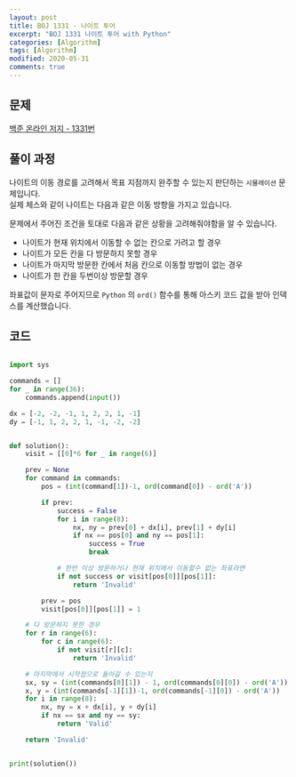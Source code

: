 ```yaml
---
layout: post
title: BOJ 1331 - 나이트 투어
excerpt: "BOJ 1331 나이트 투어 with Python"
categories: [Algorithm]
tags: [Algorithm]
modified: 2020-05-31
comments: true
---
```


## 문제
[백준 온라인 저지 - 1331번](https://www.acmicpc.net/problem/1331)

## 풀이 과정
나이트의 이동 경로를 고려해서 목표 지점까지 완주할 수 있는지 판단하는 `시뮬레이션` 문제입니다. <br>
실제 체스와 같이 나이트는 다음과 같은 이동 방향을 가지고 있습니다. <br>

문제에서 주어진 조건을 토대로 다음과 같은 상황을 고려해줘야함을 알 수 있습니다.<br>

* 나이트가 현재 위치에서 이동할 수 없는 칸으로 가려고 할 경우
* 나이트가 모든 칸을 다 방문하지 못할 경우
* 나이트가 마지막 방문한 칸에서 처음 칸으로 이동할 방법이 없는 경우
* 나이트가 한 칸을 두번이상 방문할 경우

좌표값이 문자로 주어지므로 `Python` 의 `ord()` 함수를 통해 아스키 코드 값을 받아 인덱스를 계산했습니다. <br> 

## 코드

~~~ python

import sys

commands = []
for _ in range(36):
    commands.append(input())

dx = [-2, -2, -1, 1, 2, 2, 1, -1]
dy = [-1, 1, 2, 2, 1, -1, -2, -2]


def solution():
    visit = [[0]*6 for _ in range(6)]

    prev = None
    for command in commands:
        pos = (int(command[1])-1, ord(command[0]) - ord('A'))

        if prev:
            success = False
            for i in range(8):
                nx, ny = prev[0] + dx[i], prev[1] + dy[i]
                if nx == pos[0] and ny == pos[1]:
                    success = True
                    break

            # 한번 이상 방문하거나 현재 위치에서 이동할수 없는 좌표라면
            if not success or visit[pos[0]][pos[1]]:
                return 'Invalid'

        prev = pos
        visit[pos[0]][pos[1]] = 1

    # 다 방문하지 못한 경우
    for r in range(6):
        for c in range(6):
            if not visit[r][c]:
                return 'Invalid'

    # 마지막에서 시작점으로 돌아갈 수 있는지
    sx, sy = (int(commands[0][1]) - 1, ord(commands[0][0]) - ord('A'))
    x, y = (int(commands[-1][1])-1, ord(commands[-1][0]) - ord('A'))
    for i in range(8):
        nx, ny = x + dx[i], y + dy[i]
        if nx == sx and ny == sy:
            return 'Valid'

    return 'Invalid'


print(solution())

~~~
